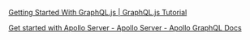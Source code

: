 [Getting Started With GraphQL.js | GraphQL.js Tutorial](https://graphql.org/graphql-js/)

[Get started with Apollo Server - Apollo Server - Apollo GraphQL Docs](https://www.apollographql.com/docs/apollo-server/getting-started/)